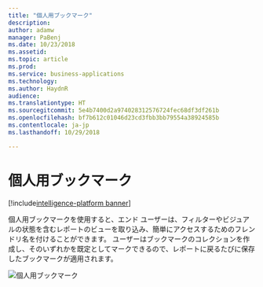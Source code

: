```yaml
---
title: "個人用ブックマーク"
description: 
author: adamw
manager: PaBenj
ms.date: 10/23/2018
ms.assetid: 
ms.topic: article
ms.prod: 
ms.service: business-applications
ms.technology: 
ms.author: HaydnR
audience: 
ms.translationtype: HT
ms.sourcegitcommit: 5e4b7400d2a974028312576724fec68df3df261b
ms.openlocfilehash: bf7b612c01046d23cd3fbb3bb79554a38924585b
ms.contentlocale: ja-jp
ms.lasthandoff: 10/29/2018

---
```

# <a name="personal-bookmarks"></a>個人用ブックマーク

[!include[intelligence-platform banner](../../includes/intelligence-platform.md)]

個人用ブックマークを使用すると、エンド ユーザーは、フィルターやビジュアルの状態を含むレポートのビューを取り込み、簡単にアクセスするためのフレンドリ名を付けることができます。 ユーザーはブックマークのコレクションを作成し、そのいずれかを既定としてマークできるので、レポートに戻るたびに保存したブックマークが適用されます。

![個人用ブックマーク](media/personal-bookmarks.jpg "個人用ブックマーク")

